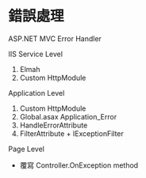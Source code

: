# 錯誤處理

ASP.NET MVC Error Handler

IIS Service Level

1. Elmah
1. Custom HttpModule

Application Level

1. Custom HttpModule
1. Global.asax Application_Error
1. HandleErrorAttribute
1. FilterAttribute + IExceptionFilter

Page Level

-   覆寫 Controller.OnException method
